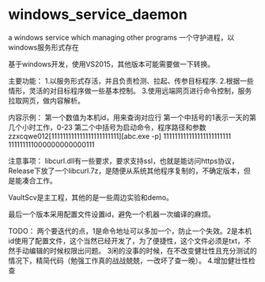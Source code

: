 # windows_service_daemon
a windows service which managing other programs   一个守护进程，以windows服务形式存在


基于windows开发，使用VS2015，其他版本可能需要做一下转换。

主要功能：
1.以服务形式存活，并且负责检测、拉起、传参目标程序.
2.根据一些情形，灵活的对目标程序做一些基本控制。
3.使用远端网页进行命令控制，服务拉取网页，做内容解析。

内容示例：
第一个数值为本机id，用来查询对应行
第一个中括号的1表示一天的第几个小时工作，0-23
第二个中括号为启动命令，程序路径和参数
zzxcqwe012[111111111111111111111111][abc.exe -p]
111111111111111111111111
111111111000000000000111



注意事项：
libcurl.dll有一些要求，要求支持ssl，也就是能访问https协议，Release下放了一个libcurl.7z，是随便从系统其他程序复制的，不确定版本，但是能凑合工作。


VaultScv是主工程，其他的是一些周边实验和demo。


最后一个版本采用配置文件设置id，避免一个机器一次编译的麻烦。


TODO：
两个要迭代的点，1是命令地址可以多加一个，防止一个失效。2是本机id使用了配置文件，这个当然已经开发了，为了便捷性，这个文件必须是txt，不然手动编辑的时候权限出问题。
3闲的没事的时候，在不改变健壮性且充分测试的情况下，精简代码（勉强工作真的战战兢兢，一改坏了查一晚）。
4.增加健壮性检查

























